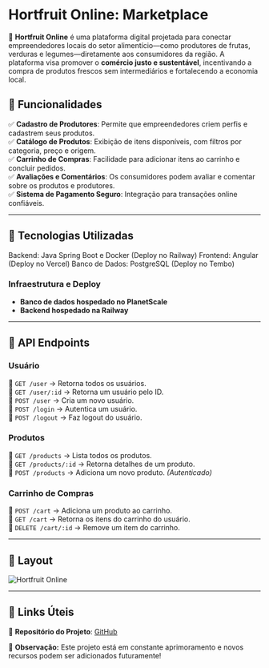 
# **Hortfruit Online: Marketplace**  

🚀 **Hortfruit Online** é uma plataforma digital projetada para conectar empreendedores locais do setor alimentício—como produtores de frutas, verduras e legumes—diretamente aos consumidores da região. A plataforma visa promover o **comércio justo e sustentável**, incentivando a compra de produtos frescos sem intermediários e fortalecendo a economia local.  

## **🔨 Funcionalidades**  
✅ **Cadastro de Produtores**: Permite que empreendedores criem perfis e cadastrem seus produtos.  
✅ **Catálogo de Produtos**: Exibição de itens disponíveis, com filtros por categoria, preço e origem.  
✅ **Carrinho de Compras**: Facilidade para adicionar itens ao carrinho e concluir pedidos.  
✅ **Avaliações e Comentários**: Os consumidores podem avaliar e comentar sobre os produtos e produtores.  
✅ **Sistema de Pagamento Seguro**: Integração para transações online confiáveis.  

---

## **🔧 Tecnologias Utilizadas**  
Backend: Java Spring Boot e Docker (Deploy no Railway)
Frontend: Angular (Deploy no Vercel)
Banco de Dados: PostgreSQL (Deploy no Tembo) 


### **Infraestrutura e Deploy**  
- **Banco de dados hospedado no PlanetScale**  
- **Backend hospedado na Railway**  

---

## **📡 API Endpoints**  
### **Usuário**  
🔹 `GET /user` → Retorna todos os usuários.  
🔹 `GET /user/:id` → Retorna um usuário pelo ID.  
🔹 `POST /user` → Cria um novo usuário.  
🔹 `POST /login` → Autentica um usuário.  
🔹 `POST /logout` → Faz logout do usuário.  

### **Produtos**  
🔹 `GET /products` → Lista todos os produtos.  
🔹 `GET /products/:id` → Retorna detalhes de um produto.  
🔹 `POST /products` → Adiciona um novo produto. *(Autenticado)*  

### **Carrinho de Compras**  
🔹 `POST /cart` → Adiciona um produto ao carrinho.  
🔹 `GET /cart` → Retorna os itens do carrinho do usuário.  
🔹 `DELETE /cart/:id` → Remove um item do carrinho.  

---

## **📸 Layout**  
![Hortfruit Online](https://github.com/user-attachments/assets/fc64bb2e-fc0c-4a85-a96e-e2a7d65e5a5f)  

---

## **🔗 Links Úteis**  
🔹 **Repositório do Projeto**: [GitHub](https://github.com/Yeil-sr/Hortfruit-Online)  
 

📌 **Observação:** Este projeto está em constante aprimoramento e novos recursos podem ser adicionados futuramente!  

